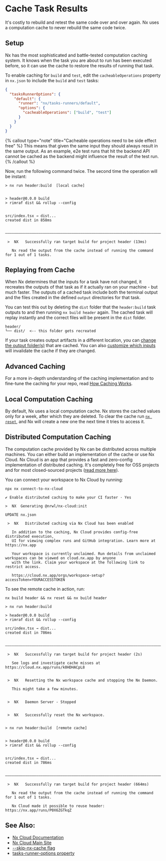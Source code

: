 # Cache Task Results

It's costly to rebuild and retest the same code over and over again. Nx uses a computation cache to never rebuild the
same code twice.

## Setup

Nx has the most sophisticated and battle-tested computation caching system. It knows when the task you are
about to run has been executed before, so it can use the cache to restore the results of running that task.

To enable caching for `build` and `test`, edit the `cacheableOperations` property in `nx.json` to include the `build` and `test` tasks:

```json {% fileName="nx.json" %}
{
  "tasksRunnerOptions": {
    "default": {
      "runner": "nx/tasks-runners/default",
      "options": {
        "cacheableOperations": ["build", "test"]
      }
    }
  }
}
```

{% callout type="note" title="Cacheable operations need to be side effect free" %}
This means that given the same input they should always result in
the same output. As an example, e2e test runs that hit the backend API cannot be cached as the backend might influence
the result of the test run.
{% /callout %}

Now, run the following command twice. The second time the operation will be instant:

```{% command="nx build header"%}
> nx run header:build  [local cache]


> header@0.0.0 build
> rimraf dist && rollup --config


src/index.tsx → dist...
created dist in 858ms

 —————————————————————————————————————————————————————————————————————————————————————————————————————————————————————————

 >  NX   Successfully ran target build for project header (13ms)

   Nx read the output from the cache instead of running the command for 1 out of 1 tasks.
```

## Replaying from Cache

When Nx determines that the inputs for a task have not changed, it recreates the outputs of that task as if it actually ran on your machine - but much faster. The outputs of a cached task include both the terminal output and the files created in the defined `output` directories for that task.

You can test this out by deleting the `dist` folder that the `header:build` task outputs to and then running `nx build header` again. The cached task will replay instantly and the correct files will be present in the `dist` folder.

```treeview
header/
└── dist/  <-- this folder gets recreated
```

If your task creates output artifacts in a different location, you can [change the output folder(s)](/reference/project-configuration#outputs) that are cached. You can also [customize which inputs](/more-concepts/customizing-inputs) will invalidate the cache if they are changed.

## Advanced Caching

For a more in-depth understanding of the caching implementation and to fine-tune the caching for your repo, read [How Caching Works](/concepts/how-caching-works).

## Local Computation Caching

By default, Nx uses a local computation cache. Nx stores the cached values only for a week, after which they
are deleted. To clear the cache run [`nx reset`](/nx/reset), and Nx will create a new one the next time it tries to access it.

## Distributed Computation Caching

The computation cache provided by Nx can be distributed across multiple machines. You can either build an implementation
of the cache or use Nx Cloud. Nx Cloud is an app that provides a fast and zero-config implementation of distributed
caching. It's completely free for OSS projects and for most closed-sourced
projects ([read more here](https://dev.to/nrwl/more-time-saved-for-free-with-nx-cloud-4a2j)).

You can connect your workspace to Nx Cloud by running:

```shell
npx nx connect-to-nx-cloud
```

```{% command="npx nx connect-to-nx-cloud"%}
✔ Enable distributed caching to make your CI faster · Yes

>  NX  Generating @nrwl/nx-cloud:init

UPDATE nx.json

 >  NX   Distributed caching via Nx Cloud has been enabled

   In addition to the caching, Nx Cloud provides config-free distributed execution,
   UI for viewing complex runs and GitHub integration. Learn more at https://nx.app

   Your workspace is currently unclaimed. Run details from unclaimed workspaces can be viewed on cloud.nx.app by anyone
   with the link. Claim your workspace at the following link to restrict access.

   https://cloud.nx.app/orgs/workspace-setup?accessToken=YOURACCESSTOKEN
```

To see the remote cache in action, run:

```shell
nx build header && nx reset && nx build header
```

```{% command="nx build header && nx reset && nx build header"%}
> nx run header:build

> header@0.0.0 build
> rimraf dist && rollup --config

src/index.tsx → dist...
created dist in 786ms

 —————————————————————————————————————————————————————————————————————————————————————————————————————————————————————————

 >  NX   Successfully ran target build for project header (2s)

   See logs and investigate cache misses at https://cloud.nx.app/runs/k0HDHACpL8


 >  NX   Resetting the Nx workspace cache and stopping the Nx Daemon.

   This might take a few minutes.


 >  NX   Daemon Server - Stopped


 >  NX   Successfully reset the Nx workspace.


> nx run header:build  [remote cache]


> header@0.0.0 build
> rimraf dist && rollup --config


src/index.tsx → dist...
created dist in 786ms

 —————————————————————————————————————————————————————————————————————————————————————————————————————————————————————————

 >  NX   Successfully ran target build for project header (664ms)

   Nx read the output from the cache instead of running the command for 1 out of 1 tasks.

   Nx Cloud made it possible to reuse header: https://nx.app/runs/P0X6ZGTkqZ
```

## See Also:

- [Nx Cloud Documentation](/nx-cloud/intro/what-is-nx-cloud)
- [Nx Cloud Main Site](https://nx.app)
- [--skip-nx-cache flag](/nx/affected#skip-nx-cache)
- [tasks-runner-options property](/reference/nx-json#tasks-runner-options)
